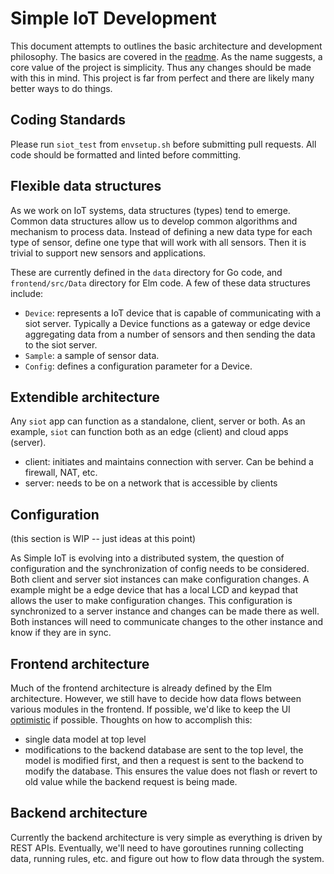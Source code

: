 # Simple IoT Development

This document attempts to outlines the basic architecture and development
philosophy. The basics are covered in the [readme](../README.md). As the name
suggests, a core value of the project is simplicity. Thus any changes should be
made with this in mind. This project is far from perfect and there are likely
many better ways to do things.

## Coding Standards

Please run `siot_test` from `envsetup.sh` before submitting pull requests. All
code should be formatted and linted before committing.

## Flexible data structures

As we work on IoT systems, data structures (types) tend to emerge. Common data
structures allow us to develop common algorithms and mechanism to process data.
Instead of defining a new data type for each type of sensor, define one type
that will work with all sensors. Then it is trivial to support new sensors and
applications.

These are currently defined in the `data` directory for Go code, and
`frontend/src/Data` directory for Elm code. A few of these data structures
include:

- `Device`: represents a IoT device that is capable of communicating with a siot
  server. Typically a Device functions as a gateway or edge device aggregating
  data from a number of sensors and then sending the data to the siot server.
- `Sample`: a sample of sensor data.
- `Config`: defines a configuration parameter for a Device.

## Extendible architecture

Any `siot` app can function as a standalone, client, server or both. As an
example, `siot` can function both as an edge (client) and cloud apps (server).

- client: initiates and maintains connection with server. Can be behind a
  firewall, NAT, etc.
- server: needs to be on a network that is accessible by clients

## Configuration

(this section is WIP -- just ideas at this point)

As Simple IoT is evolving into a distributed system, the question of
configuration and the synchronization of config needs to be considered. Both
client and server siot instances can make configuration changes. A example might
be a edge device that has a local LCD and keypad that allows the user to make
configuration changes. This configuration is synchronized to a server instance
and changes can be made there as well. Both instances will need to communicate
changes to the other instance and know if they are in sync.

## Frontend architecture

Much of the frontend architecture is already defined by the Elm architecture.
However, we still have to decide how data flows between various modules in the
frontend. If possible, we'd like to keep the UI
[optimistic](https://blog.meteor.com/optimistic-ui-with-meteor-67b5a78c3fcf) if
possible. Thoughts on how to accomplish this:

- single data model at top level
- modifications to the backend database are sent to the top level, the model is
  modified first, and then a request is sent to the backend to modify the
  database. This ensures the value does not flash or revert to old value while
  the backend request is being made.

## Backend architecture

Currently the backend architecture is very simple as everything is driven by
REST APIs. Eventually, we'll need to have goroutines running collecting data,
running rules, etc. and figure out how to flow data through the system.
